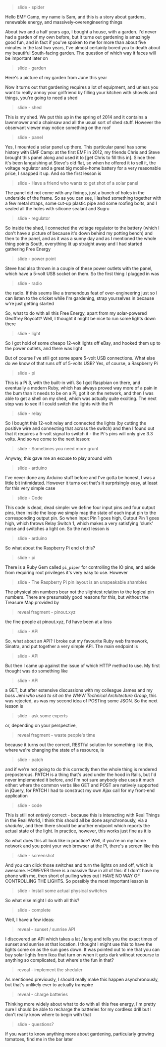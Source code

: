 >slide - spider

Hello EMF Camp, my name is Sam, and this is a story about gardens, renewable energy, and massively-overengineering things

About two and a half years ago, I bought a house, with a garden. I'd never had a garden of my own before, but it turns out gardening is amazingly good fun, and in fact if you've spoken to me for more than about five minutes in the last two years, I've almost certainly bored you to death about my beautiful South-facing garden. The question of which way it faces will be important later on

>slide - garden

Here's a picture of my garden from June this year

Now it turns out that gardening requires a lot of equipment, and unless you want to really annoy your girlfriend by filling your kitchen with shovels and things, you're going to need a shed

>slide - shed

This is my shed. We put this up in the spring of 2014 and it contains a lawnmower and a chainsaw and all the usual sort of shed stuff. However the observant viewer may notice something on the roof

>slide - panel

Yes, I mounted a solar panel up there. This particular panel has some history with EMF Camp: at the first EMF in 2012, my friends Chris and Steve brought this panel along and used it to [get Chris to fill this in]. Since then it's been languishing at Steve's old flat, so when he offered it to sell it, the voltage regulator and a great big mobile-home battery for a very reasonable price, I snapped it up. And so the first lesson is

>slide - Have a friend who wants to get shot of a solar panel

The panel did not come with any fixings, just a bunch of holes in the underside of the frame. So as you can see, I lashed something together with a few metal straps, some cut-up plastic pipe and some roofing bolts, and I sealed all the holes with silicone sealant and Sugru

>slide - regulator

So inside the shed, I connected the voltage regulator to the battery (which I don't have a picture of because it's down behind my potting bench) and then to the panel, and as it was a sunny day and as I mentioned the whole thing points South, everything lit up straight away and I had started gathering Free Energy

>slide - power point

Steve had also thrown in a couple of these power outlets with the panel, which have a 5-volt USB socket on them. So the first thing I plugged in was

>slide - radio

the radio. If this seems like a tremendous feat of over-engineering just so I can listen to the cricket while I'm gardening, strap yourselves in because w're just getting started

So, what to do with all this Free Energy, apart from my solar-powered Geoffrey Boycott? Well, I thought it might be nice to run some lights down there

>slide - light

So I got hold of some cheapo 12-volt lights off eBay, and hooked them up to the power outlets, and there was light

But of course I've still got some spare 5-volt USB connections. What else do we know of that runs off of 5-volts USB? Yes, of course, a Raspberry Pi

>slide - pi

This is a Pi 3, with the built-in wifi. So I got Raspbian on there, and eventually a modern Ruby, which has always proved way more of a pain in the bum than it needs to be on a Pi, got it on the network, and then I was able to get a shell on my shed, which was actually quite exciting. The next step was to see if I could switch the lights with the Pi

>slide - relay

So I bought this 12-volt relay and connected the lights (by cutting the positive wire and connecting that across the switch) and then I found out that it requires a 5-volt signal to switch it - the Pi's pins will only give 3.3 volts. And so we come to the next lesson:

>slide - Sometimes you need more grunt

Anyway, this gave me an excuse to play around with

>slide - arduino

I've never done any Arduino stuff before and I've gotta be honest, I was a little bit intimidated. However it turns out that's it surprisingly easy, at least for this very simple case

>slide - Code

This code is dead, dead simple: we define four input pins and four output pins, then inside the loop we simply map the state of each input pin to the corresponding output pin. So when Input Pin 1 goes high, Output Pin 1 goes high, which throws Relay Switch 1, which makes a very satisfying 'clunk' noise and switches a light on. So the next lesson is

>slide - arduino

So what about the Raspberry Pi end of this?

>slide - pi

There is a Ruby Gem called `pi_piper` for controlling the IO pins, and aside from requiring root privileges it's very easy to use. However

>slide - The Raspberry Pi pin layout is an unspeakable shambles

The physical pin numbers bear not the slightest relation to the logical pin numbers. There are presumably good reasons for this, but without the Treasure Map provided by

>reveal fragment - pinout.xyz

the fine people at pinout.xyz, I'd have been at a loss

>slide - API

So, what about an API? I broke out my favourite Ruby web framework, Sinatra, and put together a very simple API. The main endpoint is

>slide - API

But then I came up against the issue of which HTTP method to use. My first thought was do something like

>slide - API

a GET, but after extensive discussions with my colleague James and my boss Jeni _who used to sit on the WWW Technical Architecture Group_, this was rejected, as was my second idea of POSTing some JSON. So the next lesson is

>slide - ask some experts

or, depending on your perspective,

>reveal fragment - waste people's time

because it turns out the correct, RESTful solution for something like this, where we're changing the state of a resource, is

>slide - patch

and if we're not going to do this correctly then the whole thing is rendered preposterous. PATCH is a thing that's used under the hood in Rails, but I'd never implemented it before, and I'm not sure anybody else uses it much either: where the common verbs like GET and POST are natively supported in jQuery, for PATCH I had to construct my own Ajax call for my front-end application

>slide - code

This is still not _entirely_ correct - because this is interacting with Real Things in the Real World, I think this should all be done asynchronously, via a _sheduler_, and then there should be another endpoint which reports the actual state of the light. In practice, however, this works just fine as it is

So what does this all look like in practice? Well, if you're on my home network and you point your web browser at the Pi, there's a screen like this

>slide - screenshot

And you can click those switches and turn the lights on and off, which is awesome. HOWEVER there is a massive flaw in all of this: if I don't have my phone with me, then short of pulling wires out I HAVE NO WAY OF CONTROLLING THE LIGHTS. So possibly the most important lesson is

>slide - Install some actual physical switches

So what else might I do with all this?

>slide - complete

Well, I have a few ideas:

>reveal - sunset / sunrise API

I discovered an API which takes a lat / lang and tells you the exact times of sunset and sunrise at that location. I thought I might use this to have the lights come on as the sun goes down. It was pointed out to me that you can buy solar lights from Ikea that turn on when it gets dark without recourse to anything so complicated, but where's the fun in that?

>reveal - implement the sheduler

As mentioned previously, I should really make this happen asynchronously, but that's unlikely ever to actually transpire

>reveal - charge batteries

Thinking more widely about what to do with all this free energy, I'm pretty sure I should be able to recharge the batteries for my cordless drill but I don't really know where to begin with that

>slide - questions?

If you want to know anything more about gardening, particularly growing tomatoes, find me in the bar later
